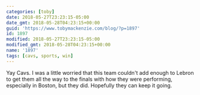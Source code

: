 ```yaml
---
categories: [toby]
date: 2018-05-27T23:23:15-05:00
date_gmt: 2018-05-28T04:23:15+00:00
guid: 'https://www.tobymackenzie.com/blog/?p=1897'
id: 1897
modified: 2018-05-27T23:23:15-05:00
modified_gmt: 2018-05-28T04:23:15+00:00
name: '1897'
tags: [cavs, sports, win]
---
```


Yay Cavs.<!--more-->  I was a little worried that this team couldn't add enough to Lebron to get them all the way to the finals with how they were performing, especially in Boston, but they did.  Hopefully they can keep it going.
